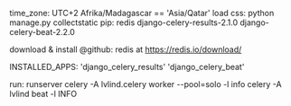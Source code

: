 time_zone: UTC+2
    Afrika/Madagascar == 'Asia/Qatar' 
load css: 
    python manage.py collectstatic
pip: 
    redis
    django-celery-results-2.1.0
    django-celery-beat-2.2.0

download & install @github:
    redis at https://redis.io/download/

INSTALLED_APPS: 
    'django_celery_results'
    'django_celery_beat'

run:
    runserver 
    celery -A lvlind.celery worker --pool=solo -l info
    celery -A lvlind beat -l INFO